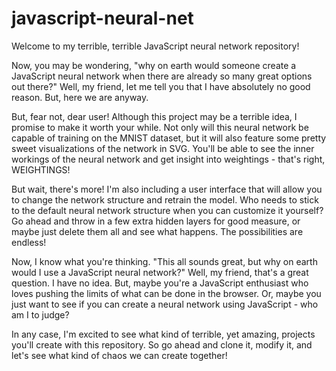 # javascript-neural-net

Welcome to my terrible, terrible JavaScript neural network repository!

Now, you may be wondering, "why on earth would someone create a JavaScript neural network when there are already so many great options out there?" Well, my friend, let me tell you that I have absolutely no good reason. But, here we are anyway.

But, fear not, dear user! Although this project may be a terrible idea, I promise to make it worth your while. Not only will this neural network be capable of training on the MNIST dataset, but it will also feature some pretty sweet visualizations of the network in SVG. You'll be able to see the inner workings of the neural network and get insight into weightings - that's right, WEIGHTINGS!

But wait, there's more! I'm also including a user interface that will allow you to change the network structure and retrain the model. Who needs to stick to the default neural network structure when you can customize it yourself? Go ahead and throw in a few extra hidden layers for good measure, or maybe just delete them all and see what happens. The possibilities are endless!

Now, I know what you're thinking. "This all sounds great, but why on earth would I use a JavaScript neural network?" Well, my friend, that's a great question. I have no idea. But, maybe you're a JavaScript enthusiast who loves pushing the limits of what can be done in the browser. Or, maybe you just want to see if you can create a neural network using JavaScript - who am I to judge?

In any case, I'm excited to see what kind of terrible, yet amazing, projects you'll create with this repository. So go ahead and clone it, modify it, and let's see what kind of chaos we can create together!